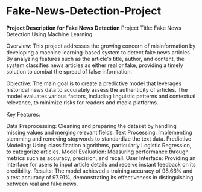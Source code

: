 # Fake-News-Detection-Project


**Project Description for Fake News Detection**
Project Title: Fake News Detection Using Machine Learning

Overview: This project addresses the growing concern of misinformation by developing a machine learning-based system to detect fake news articles. By analyzing features such as the article's title, author, and content, the system classifies news articles as either real or fake, providing a timely solution to combat the spread of false information.

Objective: The main goal is to create a predictive model that leverages historical news data to accurately assess the authenticity of articles. The model evaluates various factors, including linguistic patterns and contextual relevance, to minimize risks for readers and media platforms.

Key Features:

Data Preprocessing: Cleaning and preparing the dataset by handling missing values and merging relevant fields.
Text Processing: Implementing stemming and removing stopwords to standardize the text data.
Predictive Modeling: Using classification algorithms, particularly Logistic Regression, to categorize articles.
Model Evaluation: Measuring performance through metrics such as accuracy, precision, and recall.
User Interface: Providing an interface for users to input article details and receive instant feedback on its credibility.
Results: The model achieved a training accuracy of 98.66% and a test accuracy of 97.91%, demonstrating its effectiveness in distinguishing between real and fake news.





